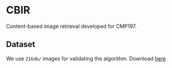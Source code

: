 # CBIR

Content-based image retrieval developed for CMP197.

## Dataset
We use `216db/` images for validating the algorithm. Download [here](http://vision.lems.brown.edu/sites/default/files/216db.tar.gz)
